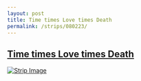 ```yaml
---
layout: post
title: Time times Love times Death
permalink: /strips/080223/
---
```


## [Time times Love times Death](/strips/080223/)

<a href='../images/ph080223.gif'><img src='../images/ph080223.gif' alt='Strip Image' /></a>


<!-- include copyright-strip.html -->